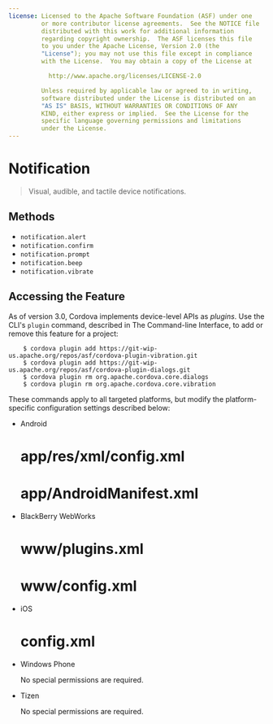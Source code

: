 ```yaml
---
license: Licensed to the Apache Software Foundation (ASF) under one
         or more contributor license agreements.  See the NOTICE file
         distributed with this work for additional information
         regarding copyright ownership.  The ASF licenses this file
         to you under the Apache License, Version 2.0 (the
         "License"); you may not use this file except in compliance
         with the License.  You may obtain a copy of the License at

           http://www.apache.org/licenses/LICENSE-2.0

         Unless required by applicable law or agreed to in writing,
         software distributed under the License is distributed on an
         "AS IS" BASIS, WITHOUT WARRANTIES OR CONDITIONS OF ANY
         KIND, either express or implied.  See the License for the
         specific language governing permissions and limitations
         under the License.
---
```


Notification
============

> Visual, audible, and tactile device notifications.

Methods
-------

- `notification.alert`
- `notification.confirm`
- `notification.prompt`
- `notification.beep`
- `notification.vibrate`

## Accessing the Feature

As of version 3.0, Cordova implements device-level APIs as _plugins_.
Use the CLI's `plugin` command, described in The Command-line
Interface, to add or remove this feature for a project:

        $ cordova plugin add https://git-wip-us.apache.org/repos/asf/cordova-plugin-vibration.git
        $ cordova plugin add https://git-wip-us.apache.org/repos/asf/cordova-plugin-dialogs.git
        $ cordova plugin rm org.apache.cordova.core.dialogs
        $ cordova plugin rm org.apache.cordova.core.vibration


These commands apply to all targeted platforms, but modify the
platform-specific configuration settings described below:

* Android

    # app/res/xml/config.xml
    <plugin name="Notification" value="org.apache.cordova.Notification"/>

    # app/AndroidManifest.xml
    <uses-permission android:name="android.permission.VIBRATE" />

* BlackBerry WebWorks

    # www/plugins.xml
    <plugin name="Notification" value="org.apache.cordova.notification.Notification" />

    # www/config.xml
    <feature id="blackberry.ui.dialog" />

* iOS

    # config.xml
    <plugin name="Notification" value="CDVNotification" />

* Windows Phone

  No special permissions are required.

* Tizen

  No special permissions are required.

